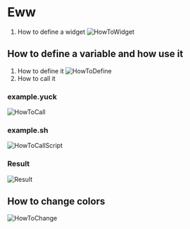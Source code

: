 # Eww

1. How to define a widget
![HowToWidget](https://i.imgur.com/aH9CKuG.png)

## How to define a variable and how use it

1. How to define it 
![HowToDefine](https://i.imgur.com/yZIKyAe.png)
2. How to call it
### example.yuck
![HowToCall](https://i.imgur.com/6i690wI.png)
### example.sh
![HowToCallScript](https://i.imgur.com/A0fP33y.png)
### Result
![Result](https://i.imgur.com/5pI9Lae.png)

## How to change colors
![HowToChange](https://i.imgur.com/rKXgrVc.png)
